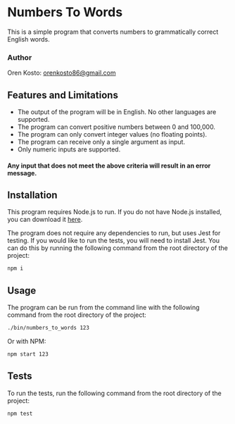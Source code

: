 # Numbers To Words
This is a simple program that converts numbers to grammatically correct English words.

### Author
Oren Kosto: [orenkosto86@gmail.com](mailto:orenkosto86@gmail.com)

## Features and Limitations

* The output of the program will be in English. No other languages are supported.
* The program can convert positive numbers between 0 and 100,000.
* The program can only convert integer values (no floating points).
* The program can receive only a single argument as input.
* Only numeric inputs are supported.

#### Any input that does not meet the above criteria will result in an error message.

## Installation

This program requires Node.js to run. If you do not have Node.js installed, you can download it [here](https://nodejs.org/en/download/).

The program does not require any dependencies to run, but uses Jest for testing. If you would like to run the tests, you will need to install Jest. You can do this by running the following command from the root directory of the project:

```bash
npm i
```

## Usage

The program can be run from the command line with the following command from the root directory of the project:

```bash
./bin/numbers_to_words 123
```

Or with NPM:

```bash
npm start 123
```

## Tests

To run the tests, run the following command from the root directory of the project:

```bash
npm test
```
